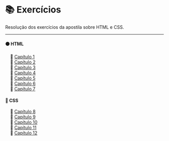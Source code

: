 # 📚 Exercícios

Resolução dos exercícios da apostila sobre HTML e CSS.

---

#### 🟠 HTML

&nbsp;&nbsp;&nbsp;&nbsp;🔸 [Capítulo 1](https://github.com/4L1C3-R4BB1T/desenvolvimento-web/blob/main/html/capitulo01)  
&nbsp;&nbsp;&nbsp;&nbsp;🔸 [Capítulo 2](https://github.com/4L1C3-R4BB1T/desenvolvimento-web/blob/main/html/capitulo02)  
&nbsp;&nbsp;&nbsp;&nbsp;🔸 [Capítulo 3](https://github.com/4L1C3-R4BB1T/desenvolvimento-web/blob/main/html/capitulo03)  
&nbsp;&nbsp;&nbsp;&nbsp;🔸 [Capítulo 4](https://github.com/4L1C3-R4BB1T/desenvolvimento-web/blob/main/html/capitulo04)  
&nbsp;&nbsp;&nbsp;&nbsp;🔸 [Capítulo 5](https://github.com/4L1C3-R4BB1T/desenvolvimento-web/blob/main/html/capitulo05)  
&nbsp;&nbsp;&nbsp;&nbsp;🔸 [Capítulo 6](https://github.com/4L1C3-R4BB1T/desenvolvimento-web/blob/main/html/capitulo06)  
&nbsp;&nbsp;&nbsp;&nbsp;🔸 [Capítulo 7](https://github.com/4L1C3-R4BB1T/desenvolvimento-web/blob/main/html/capitulo07)  

#### 🔵 CSS

&nbsp;&nbsp;&nbsp;&nbsp;🔸 [Capítulo 8](https://github.com/4L1C3-R4BB1T/desenvolvimento-web/blob/main/css/capitulo08)  
&nbsp;&nbsp;&nbsp;&nbsp;🔸 [Capítulo 9](https://github.com/4L1C3-R4BB1T/desenvolvimento-web/blob/main/css/capitulo09)    
&nbsp;&nbsp;&nbsp;&nbsp;🔸 [Capítulo 10](https://github.com/4L1C3-R4BB1T/desenvolvimento-web/blob/main/css/capitulo10)  
&nbsp;&nbsp;&nbsp;&nbsp;🔸 [Capítulo 11](https://github.com/4L1C3-R4BB1T/desenvolvimento-web/blob/main/css/capitulo11)    
&nbsp;&nbsp;&nbsp;&nbsp;🔸 [Capítulo 12](https://github.com/4L1C3-R4BB1T/desenvolvimento-web/blob/main/css/capitulo12)    
